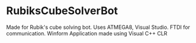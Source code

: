 # RubiksCubeSolverBot

Made for Rubik's cube solving bot. Uses ATMEGA8, Visual Studio. FTDI for communication.
Winform Application made using Visual C++ CLR
